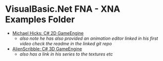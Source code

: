 # VisualBasic.Net FNA - XNA Examples Folder
  - [Michael Hicks: C# 2D GameEngine](https://github.com/OneMeanDragon/FNA-XNA-Examples/tree/main/VisualBasic.Net/Engine-1) 
    - _also note he has also provided an animation editor linked in his first video check the readme in the linked git repo_
  - [AlienScribble: C# 3D GameEngine](https://github.com/OneMeanDragon/FNA-XNA-Examples/tree/main/VisualBasic.Net/Engine-2)
    - _also has a link in his series to the textures etc_
